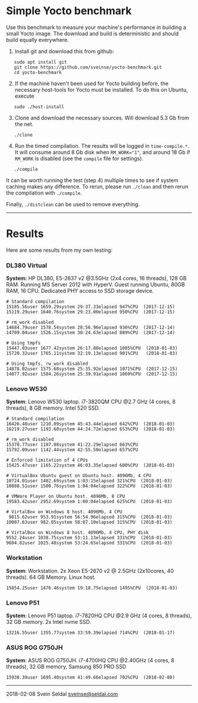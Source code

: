 # Simple Yocto benchmark

Use this benchmark to measure your machine's performance in building a small
Yocto image. The download and build is deterministic and should build
equally everywhere.

 1. Install git and download this from github:

 ```
    sudo apt install git
    git clone https://github.com/sveinse/yocto-benchmark.git
    cd yocto-benchmark
 ```

 2. If the machine haven't been used for Yocto building before, the necessary
    host-tools for Yocto must be installed. To do this on Ubuntu, execute

 ```
    sudo ./host-install
 ```

 3. Clone and download the necessary sources. Will download 5.3 Gb from the
    net.

 ```
    ./clone
 ```

 4. Run the timed compilation. The results will be logged in `time-compile.*`.
    It will consume around 8 Gb disk when `RM_WORK="1"`, and around
    18 Gb if `RM_WORK` is disabled (see the `compile` file for settings).

 ```
    ./compile
 ```

It can be worth running the test (step 4) multiple times to see if system caching
makes any difference. To rerun, please run `./clean` and then rerun the
compilation with `./compile`.

Finally, `./distclean` can be used to remove everything.

---

# Results

Here are some results from my own testing:

### DL380 Virtual

**System:** HP DL380, E5-2637 v2 @3.5GHz (2x4 cores, 16 threads), 128 GB RAM. Running MS Server 2012 with HyperV. Guest running Ubuntu, 80GB RAM, 16 CPU. Dedicated PHY access to SSD storage device.

  ```
  # Standard compilation
  15185.56user 1659.29system 29:37.33elapsed 947%CPU  (2017-12-15)
  15119.29user 1640.76system 29:23.00elapsed 950%CPU  (2017-12-15)
  
  # rm_work disabled
  14684.79user 1578.54system 28:56.96elapsed 936%CPU  (2017-12-14)
  14709.04user 1526.15system 30:24.63elapsed 889%CPU  (2017-12-14)

  # Using tmpfs
  15447.03user 1677.42system 26:17.88elapsed 1085%CPU  (2018-01-03)
  15720.32user 1765.11system 32:19.13elapsed 901%CPU   (2018-01-03)

  # Using tmpfs, rw_work disabled
  14878.02user 1575.68system 25:35.92elapsed 1071%CPU  (2017-12-15)
  14877.92user 1584.26system 25:39.91elapsed 1069%CPU  (2017-12-15)
  ```

### Lenovo W530

**System**: Lenovo W530 laptop. i7-3820QM CPU @2.7 GHz (4 cores, 8 threads), 8 GB memory. Intel 520 SSD.

  ```
  # Standard compilation
  16426.48user 1210.09system 45:43.44elapsed 642%CPU  (2018-01-03)
  16219.27user 1193.68system 44:24.72elapsed 653%CPU  (2018-01-03)

  # rm_work disabled
  15370.77user 1107.08system 41:22.29elapsed 663%CPU
  15792.09user 1142.44system 42:55.50elapsed 657%CPU

  # Enforced limitation of 4 CPUs
  15425.47user 1165.22system 46:03.35elapsed 600%CPU  (2018-01-03)

  # VirtualBox Ubuntu guest on Ubuntu host. 4096Mb, 4 CPU
  10724.01user 1482.69system 1:03:15elapsed 321%CPU  (2018-01-03)
  10888.51user 1500.76system 1:04:04elapsed 322%CPU  (2018-01-03)

  # VMWare Player on Ubuntu host. 4096Mb, 8 CPU
  19583.42user 2952.69system 1:00:04elapsed 625%CPU  (2018-01-03)

  # VirtalBox on Windows 8 host. 4096Mb, 4 CPU
   9815.62user 953.91system 56:54.96elapsed 315%CPU  (2018-01-03)
  10007.63user 982.05system 58:07.10elapsed 315%CPU  (2018-01-03)

  # VirtalBox on Windows 8 host. 4096Mb, 4 CPU, PHY disk
  9552.24user 1038.75system 53:11.13elapsed 331%CPU  (2018-01-03)
  9604.82user 1025.48system 53:24.65elapsed 331%CPU  (2018-01-03)
  ```

### Workstation

**System**: Workstation. 2x Xeon E5-2670 v2 @ 2.5GHz (2x10cores, 40 threads). 64 GB Memory. Linux host.

  ```
  15854.25user 1476.46system 19:18.75elapsed 1495%CPU  (2018-01-03)
  ```

### Lenovo P51

**System**: Lenovo P51 laptop. i7-7820HQ CPU @2.9 GHz (4 cores, 8 threads), 32 GB memory. 2x Intel nvme SSD.

  ```
  13216.55user 1355.77system 33:59.39elapsed 714%CPU  (2018-01-17)
  ```


### ASUS ROG G750JH

**System**: ASUS ROG G750JH. i7-4700HQ CPU @2.40GHz (4 cores, 8 threads), 32 GB memory, Samsung 850 PRO SSD

  ```
  15938.39user 1695.40system 41:49.66elapsed 702%CPU  (2018-02-08)
  ```
---

2018-02-08 Svein Seldal <sveinse@seldal.com>
